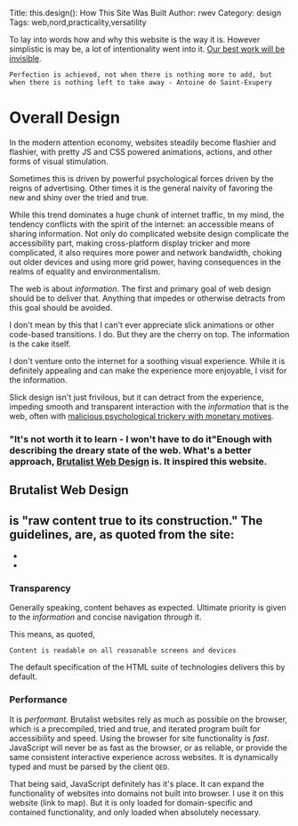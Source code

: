 Title: this.design(): How This Site Was Built
Author: rwev
Category: design
Tags: web,nord,practicality,versatility

To lay into words how and why this website is the way it is. However simplistic is may be, a lot of intentionality went into it. [Our best work will be invisible](https://tannerchristensen.com/blog/2019/1/5/your-best-work-will-be-invisible).

```
Perfection is achieved, not when there is nothing more to add, but when there is nothing left to take away - Antoine de Saint-Exupery
```

# Overall Design
In the modern attention economy, websites steadily become flashier and flashier, with pretty JS and CSS powered animations, actions, and other forms of visual stimulation. 

Sometimes this is driven by powerful psychological forces driven by the reigns of advertising. Other times it is the general naivity of favoring the new and shiny over the tried and true. 

While this trend dominates a huge chunk of internet traffic, tn my mind, the tendency conflicts with the spirit of the internet: an accessible means of sharing information. Not only do complicated website design complicate the accessibility part, making cross-platform display tricker and more complicated, it also requires more power and network bandwidth, choking out older devices and using more grid power, having consequences in the realms of equality and environmentalism. 

The web is about _information_. The first and primary goal of web design should be to deliver that. Anything that impedes or otherwise detracts from this goal should be avoided.

I don't mean by this that I can't ever appreciate slick animations or other code-based transitions. I do. But they are the cherry on top. The information is the cake itself. 

I don't venture onto the internet for a soothing visual experience. While it is definitely appealing and can make the experience more enjoyable, I visit for the information. 

Slick design isn't just frivilous, but it can detract from the experience, impeding smooth and transparent interaction with the _information_ that is the web, often with [malicious psychological trickery with monetary motives](https://darkpatterns.org).

### "It's not worth it to learn - I won't have to do it"Enough with describing the dreary state of the web. What's a better approach, [Brutalist Web Design](https://brutalist-web.design) is. It inspired this website.

## Brutalist Web Design
is "raw content true to its construction." The guidelines, are, as quoted from the site: 
- 
-
-

### Transparency
Generally speaking, content behaves as expected. Ultimate priority is given to the _information_ and concise navigation _through_ it. 

This means, as quoted, 
```
Content is readable on all reasonable screens and devices
```

The default specification of the HTML suite of technologies delivers this by default. 


### Performance
It is _performant_. Brutalist websites rely as much as possible on the browser, which is a precompiled, tried and true, and iterated program built for accessibility and speed. Using the browser for site functionality is _fast_. JavaScript will never be as fast as the browser, or as reliable, or provide the same consistent interactive experience across websites. It is dynamically typed and must be parsed by the client `QED`.

That being said, JavaScript definitely has it's place. It can expand the functionality of websites into domains not built into browser. I use it on this website (link to map). But it is only loaded for domain-specific and contained functionality, and only loaded when absolutely necessary. 


